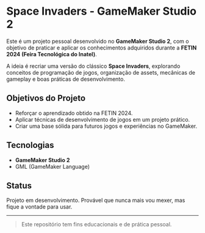# Space Invaders - GameMaker Studio 2

Este é um projeto pessoal desenvolvido no **GameMaker Studio 2**, com o objetivo de praticar e aplicar os conhecimentos adquiridos durante a **FETIN 2024 (Feira Tecnológica do Inatel)**.

A ideia é recriar uma versão do clássico **Space Invaders**, explorando conceitos de programação de jogos, organização de assets, mecânicas de gameplay e boas práticas de desenvolvimento.

## Objetivos do Projeto
- Reforçar o aprendizado obtido na FETIN 2024.  
- Aplicar técnicas de desenvolvimento de jogos em um projeto prático.  
- Criar uma base sólida para futuros jogos e experiências no GameMaker.  

## Tecnologias
- **GameMaker Studio 2**  
- GML (GameMaker Language)  

## Status
Projeto em desenvolvimento. Provável que nunca mais vou mexer, mas fique a vontade para usar.

---
> Este repositório tem fins educacionais e de prática pessoal.
